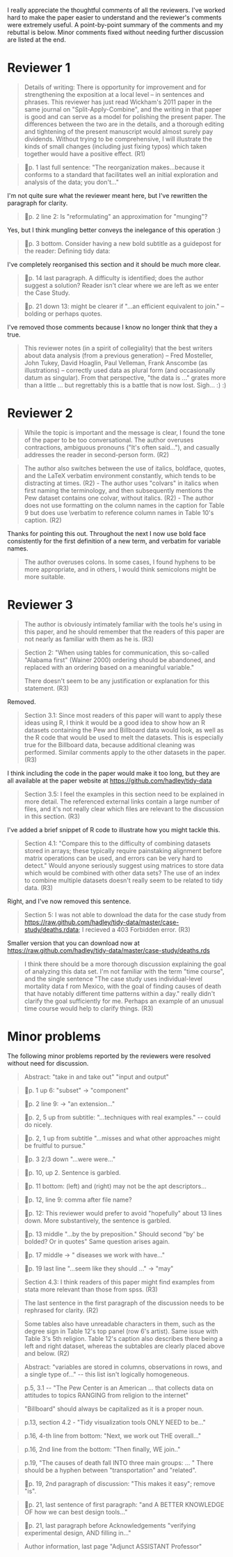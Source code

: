 I really appreciate the thoughtful comments of all the reviewers. I've
worked hard to make the paper easier to understand and the reviewer's
comments were extremely useful. A point-by-point summary of the comments
and my rebuttal is below. Minor comments fixed without needing further
discussion are listed at the end.

Reviewer 1
==========

> Details of writing: There is opportunity for improvement and for
> strengthening the exposition at a local level – in sentences and
> phrases. This reviewer has just read Wickham's 2011 paper in the same
> journal on "Split-Apply-Combine", and the writing in that paper is
> good and can serve as a model for polishing the present paper. The
> differences between the two are in the details, and a thorough editing
> and tightening of the present manuscript would almost surely pay
> dividends. Without trying to be comprehensive, I will illustrate the
> kinds of small changes (including just fixing typos) which taken
> together would have a positive effect. (R1)

> p. 1 last full sentence: "The reorganization makes...because it
> conforms to a standard that facilitates well an initial exploration
> and analysis of the data; you don't..."

I'm not quite sure what the reviewer meant here, but I've rewritten the
paragraph for clarity.

> p. 2 line 2: Is "reformulating" an approximation for "munging"?

Yes, but I think mungling better conveys the inelegance of this
operation :)

> p. 3 bottom. Consider having a new bold subtitle as a guidepost for
> the reader: Defining tidy data:

I've completely reorganised this section and it should be much more
clear.

> p. 14 last paragraph. A difficulty is identified; does the author
> suggest a solution? Reader isn't clear where we are left as we enter
> the Case Study.

> p. 21 down 13: might be clearer if "...an efficient equivalent to
> join." – bolding or perhaps quotes.

I've removed those comments because I know no longer think that they a
true.

> This reviewer notes (in a spirit of collegiality) that the best
> writers about data analysis (from a previous generation) – Fred
> Mosteller, John Tukey, David Hoaglin, Paul Velleman, Frank Anscombe
> (as illustrations) – correctly used data as plural form (and
> occasionally datum as singular). From that perspective, "the data is
> ..." grates more than a little ... but regrettably this is a battle
> that is now lost. Sigh... :) :)

Reviewer 2
==========

> While the topic is important and the message is clear, I found the
> tone of the paper to be too conversational. The author overuses
> contractions, ambiguous pronouns ("It's often said..."), and casually
> addresses the reader in second-person form. (R2)

> The author also switches between the use of italics, boldface, quotes,
> and the LaTeX verbatim environment constantly, which tends to be
> distracting at times. (R2) - The author uses "colvars" in italics when
> first naming the terminology, and then subsequently mentions the Pew
> dataset contains one colvar, without italics. (R2) - The author does
> not use formatting on the column names in the caption for Table 9 but
> does use \verbatim to reference column names in Table 10's caption.
> (R2)

Thanks for pointing this out. Throughout the next I now use bold face
consistently for the first definition of a new term, and verbatim for
variable names.

> The author overuses colons. In some cases, I found hyphens to be more
> appropriate, and in others, I would think semicolons might be more
> suitable.

Reviewer 3
==========

> The author is obviously intimately familiar with the tools he's using
> in this paper, and he should remember that the readers of this paper
> are not nearly as familiar with them as he is. (R3)

> Section 2: "When using tables for communication, this so-called
> "Alabama first" (Wainer 2000) ordering should be abandoned, and
> replaced with an ordering based on a meaningful variable."
>
> There doesn't seem to be any justification or explanation for this
> statement. (R3)

Removed.

> Section 3.1: Since most readers of this paper will want to apply these
> ideas using R, I think it would be a good idea to show how an R
> datasets containing the Pew and Billboard data would look, as well as
> the R code that would be used to melt the datasets. This is especially
> true for the Billboard data, because additional cleaning was
> performed. Similar comments apply to the other datasets in the paper.
> (R3)

I think including the code in the paper would make it too long, but they
are all available at the paper website at
https://github.com/hadley/tidy-data

> Section 3.5: I feel the examples in this section need to be explained
> in more detail. The referenced external links contain a large number
> of files, and it's not really clear which files are relevant to the
> discussion in this section. (R3)

I've added a brief snippet of R code to illustrate how you might tackle
this.

> Section 4.1: "Compare this to the difficulty of combining datasets
> stored in arrays; these typically require painstaking alignment before
> matrix operations can be used, and errors can be very hard to detect."
> Would anyone seriously suggest using matrices to store data which
> would be combined with other data sets? The use of an index to combine
> multiple datasets doesn't really seem to be related to tidy data. (R3)

Right, and I've now removed this sentence.

> Section 5: I was not able to download the data for the case study from
> https://raw.github.com/hadley/tidy-data/master/case-study/deaths.rdata;
> I recieved a 403 Forbidden error. (R3)

Smaller version that you can download now at
https://raw.github.com/hadley/tidy-data/master/case-study/deaths.rds

> I think there should be a more thorough discussion explaining the goal
> of analyzing this data set. I'm not familiar with the term "time
> course", and the single sentence "The case study uses individual-level
> mortality data f rom Mexico, with the goal of finding causes of death
> that have notably different time patterns within a day." really didn't
> clarify the goal sufficiently for me. Perhaps an example of an unusual
> time course would help to clarify things. (R3)

Minor problems
==============

The following minor problems reported by the reviewers were resolved
without need for discussion.

> Abstract: "take in and take out" "input and output"

> p. 1 up 6: "subset" -\> "component"

> p. 2 line 9: -\> "an extension..."

> p. 2, 5 up from subtitle: "...techniques with real examples." --
> could do nicely.

> p. 2, 1 up from subtitle "...misses and what other approaches might
> be fruitful to pursue."

> p. 3 2/3 down "...were were..."

> p. 10, up 2. Sentence is garbled.

> p. 11 bottom: (left) and (right) may not be the apt descriptors...

> p. 12, line 9: comma after file name?

> p. 12: This reviewer would prefer to avoid "hopefully" about 13 lines
> down. More substantively, the sentence is garbled.

> p. 13 middle "...by the by preposition." Should second "by' be
> bolded? Or in quotes" Same question arises again.

> p. 17 middle -\> " diseases we work with have..."

> p. 19 last line "...seem like they should ..." -\> "may"

> Section 4.3: I think readers of this paper might find examples from
> stata more relevant than those from spss. (R3)

> The last sentence in the first paragraph of the discussion needs to be
> rephrased for clarity. (R2)

> Some tables also have unreadable characters in them, such as the
> degree sign in Table 12's top panel (row 6's artist). Same issue with
> Table 3's 5th religion. Table 12's caption also describes there being
> a left and right dataset, whereas the subtables are clearly placed
> above and below. (R2)

> Abstract: "variables are stored in columns, observations in rows, and
> a single type of..." -- this list isn't logically homogeneous.

> p.5, 3.1 -- "The Pew Center is an American ... that collects data on
> attitudes to topics RANGING from religion to the internet"

> "Billboard" should always be capitalized as it is a proper noun.

> p.13, section 4.2 - "Tidy visualization tools ONLY NEED to be..."

> p.16, 4-th line from bottom: "Next, we work out THE overall..."

> p.16, 2nd line from the bottom: "Then finally, WE join.."

> p.19, "The causes of death fall INTO three main groups: ... " There
> should be a hyphen between "transportation" and "related".

> p. 19, 2nd paragraph of discussion: "This makes it easy"; remove
> "is".

> p. 21, last sentence of first paragraph: "and A BETTER KNOWLEDGE OF
> how we can best design tools..."

> p. 21, last paragraph before Acknowledgements "verifying experimental
> design, AND filling in..."

> Author information, last page "Adjunct ASSISTANT Professor"
